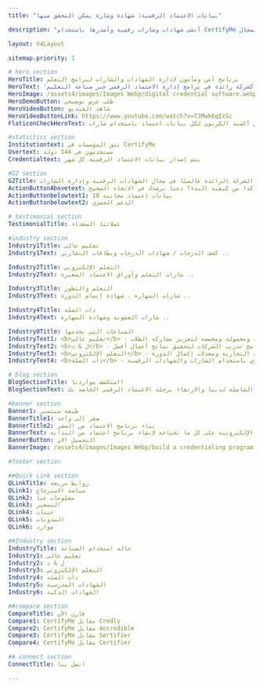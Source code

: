 ```yaml
---
title: "بيانات الاعتماد الرقمية: شهادة وشارة يمكن التحقق منها"

description: "أنشئ شهادات وشارات رقمية وأصدرها باستخدام CertifyMe وكن واثقًا من حصولك على أسهل التقنيات وأفضل دعم في هذا المجال."

layout: V4Layout

sitemap.priority: 1

# hero section 
HeroTitle: برنامج آمن ومأمون لإدارة الشهادات والشارات لبرامج التعلم
HeroText: 'تم تصنيفها كشركة رائدة في برامج إدارة الاعتماد الرقمي عبر صناعة التعليم - G2 وTrustRadius وCapterra' 
HeroImage: /assets4/images/Images Webp/digital credential software.webp
HeroDemoButton: طلب عرض توضيحي
HeroVideoButton: شاهد الفيديو
HeroVideoButtonLink: https://www.youtube.com/watch?v=TJMwk6qIxSc
FlaticonCheckHeroText: وفر ما يقرب من 73 جرامًا من انبعاثات ثاني أكسيد الكربون لكل بيانات اعتماد باستخدام شارات CertifyMe التي يمكن التحقق منها.

#statictics section
Institutiontext: تثق المؤسسات في CertifyMe
Usertext: مستخدمون في 144 دولة
Credentialtext: يتم إصدار بيانات الاعتماد الرقمية كل شهر

#G2 section
G2Title: الشركة الرائدة عالميًا في مجال الشهادات الرقمية وإدارة الشارات
ActionButtonAbovetext: لست متأكدا من كيفية البدء؟ دعنا نرشدك في الاتجاه الصحيح!
ActionButtonbelowtext1: 10 بيانات اعتماد مجانية
ActionButtonbelowtext2: الدعم الحصري

# testimonial section
TestimonialTitle: عملائنا السعداء

#industry section
Industry1Title: تعليم عالى
Industry1Text: كشف الدرجات / شهادات الدرجات وبطاقات التقارير ..

Industry2Title: التعلم الإلكتروني
Industry2Text: شارات التعلم وأوراق الاعتماد الصغيرة ..

Industry3Title: التعلم والتطور
Industry3Text: شارات المهارة ، شهادة إتمام الدورة ..

Industry4Title: ذات الصلة
Industry4Text: شارات العضوية وشهادة المهارة ..

Industry0Title: الصناعات التي نخدمها
IndustryText1: <b>تعليم عالى</b> - شهادات وبطاقات تقارير رقمية آمنة ومحمولة ومخصصة لتعزيز مشاركة الطلاب.
IndustryText2: <b>ل & د</b> - التكامل السلس للشارات المفتوحة في برامج تدريب الشركات لتحقيق نتائج أعمال أفضل.
IndustryText3: <b>التعلم الإلكتروني</b> - حل اعتماد ذو علامة تجارية كاملة لمنصات التعلم لتعزيز الوعي بالعلامة التجارية ومعدلات إكمال الدورة.
IndustryText4: <b>ذات الصلة</b> - يمكنك تحفيز نمو الإيرادات وجذب الأعضاء بشكل عضوي باستخدام الشارات والشهادات الرقمية.

# blog section
BlogSectionTitle: استكشف مواردنا!
BlogSectionText: يمكنك الوصول إلى مكتبة الموارد الشاملة لدينا والارتقاء برحلة الاعتماد الرقمي الخاصة بك.

#banner section
Banner1: طبعة سبتمبر
BannerTitle1: صفر إلى واحد
BannerTitle2: بناء برنامج الاعتماد من الصفر
BannerText: يحتوي هذا المصنف الشامل + مجموعة الكتب الإلكترونية على كل ما تحتاجه لإنشاء برنامج اعتماد من البداية.
BannerButton: التحميل الان
BannerImage: /assets4/images/Images Webp/build a credentialing program.webp

#footer section

##Quick Link section
QLinkTitle: روابط سريعة
QLink1: سياسة الاسترجاع
QLink2: معلومات عنا
QLink3: التسعير
QLink4: عينات
QLink5: المدونات
QLink6: موارد

##Industry section
IndustryTitle: حالة استخدام الصناعة
Industry1: تعليم عالى
Industry2: ل & د
Industry3: التعلم الإلكتروني
Industry4: ذات الصلة
Industry5: الشهادات المدرسية
Industry6: الشهادات الذكية

##compare section
CompareTitle: قارن الآن
Compare1: CertifyMe مقابل Credly
Compare2: CertifyMe مقابل Accredible
Compare3: CertifyMe مقابل Sertifier
Compare4: CertifyMe مقابل Certifier

## connect section
ConnectTitle: اتصل بنا

---
```

